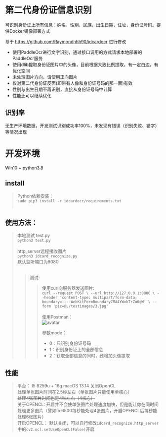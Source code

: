 # 第二代身份证信息识别
可识别身份证上所有信息：姓名，性别，民族，出生日期，住址，身份证号码。提供Docker镜像部署方式

基于 https://github.com/Raymondhhh90/idcardocr 进行修改

* 使用PaddleOcr进行文字识别，通过接口调用的方式请求本地部署的PaddleOcr服务
* 使用dlib提取身份证图片中的头像，目前根据大致比例提取，有一定白边，有优化空间
* 未处理图片方向，请使用正向图片
* 仅对第二代身份证反面(即带有人像和身份证号码的那一面)有效
* 性别与出生日期不再识别，直接从身份证号码中计算
* 性能还可以继续优化



## 识别率

无生产环境数据，开发测试识别成功率100%，未发现有错误（识别失败、错字）等情况出现



# 开发环境
Win10 + python3.8

## install
> Python依赖安装：<br>
>`sudo pip3 install -r idcardocr/requirements.txt`<br><br>
## 使用方法：
> 本地测试 test.py<br>
> `python3 test.py`<br><br>
> http_server远程接收图片<br>
> `python3 idcard_recognize.py`  <br>
> 默认监听端口为8080 <br><br>
> > 测试:  <br>
> > > 使用curl向服务器发送图片:  <br>
> > > `curl --request POST \
> > > --url http://127.0.0.1:8080 \
> > > --header 'content-type: multipart/form-data; boundary=----WebKitFormBoundary7MA4YWxkTrZu0gW' \
> > > --form 'pic=@./testimages/3.jpg'`  <br><br>
> > > 使用Postman：  <br>
> > > ![avatar](postman.jpg) <br>
> > >
> > > 参数mode：
> > >
> > > * 0：只识别身份证号码
> > > * 1：识别身份证上的全部信息
> > > * 2：获取全部信息的同时，还增加头像提取
> >
> > 
> >
> > 


## 性能<br>
> 平台： I5 8259u + 16g macOS 13.14 关闭OpenCL<br>
处理单张图片时间在2.5秒左右（单张图片只能使用单核心）  <br>
~~处理4张图片时间也是4秒左右（4核心）~~  <br>
关于OPENCL: 开启并不会使单张图片处理速度加快，但是能让你在同时间处理更多图片（譬如I5 6500每秒能处理4张图片，开启OPENCL后每秒能处理6张图片） <br> 
开启OPENCL： 默认关闭，可以自行修改`idcard_recognize.http_server`中的`cv2.ocl.setUseOpenCL(False)`开启
